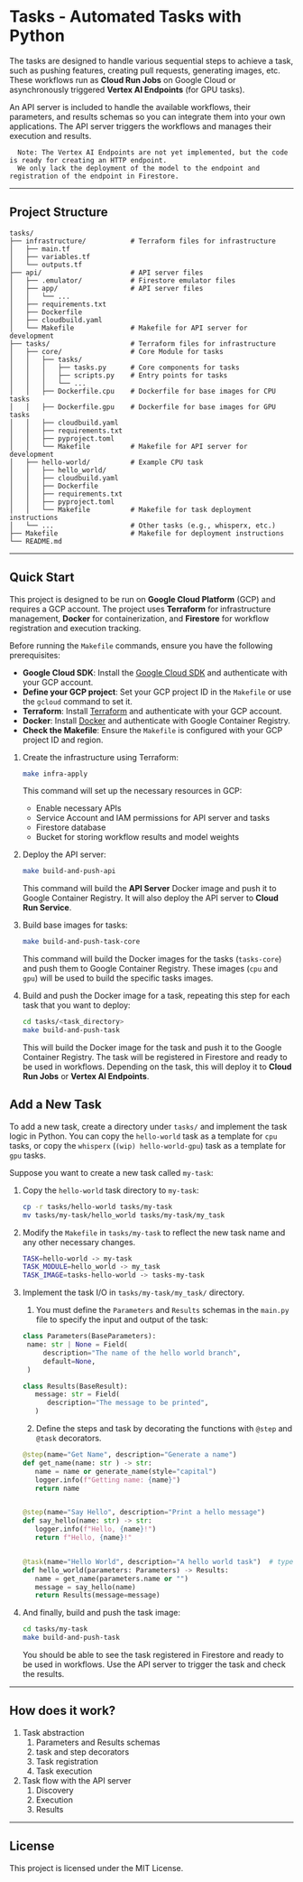 
# **Tasks - Automated Tasks with Python**

The tasks are designed to handle various sequential steps to achieve a task, such as pushing features, creating pull requests, generating images, etc. These workflows run as **Cloud Run Jobs** on Google Cloud or asynchronously triggered **Vertex AI Endpoints** (for GPU tasks).

An API server is included to handle the available workflows, their parameters, and results schemas so you can integrate them into your own applications. The API server triggers the workflows and manages their execution and results.

      Note: The Vertex AI Endpoints are not yet implemented, but the code is ready for creating an HTTP endpoint.
      We only lack the deployment of the model to the endpoint and registration of the endpoint in Firestore.


---

## **Project Structure**

```plaintext
tasks/
├── infrastructure/           # Terraform files for infrastructure
│   ├── main.tf
│   ├── variables.tf
│   └── outputs.tf
├── api/                      # API server files
│   ├── .emulator/            # Firestore emulator files
│   ├── app/                  # API server files
│   │   └── ...
│   ├── requirements.txt
│   ├── Dockerfile
│   ├── cloudbuild.yaml
│   └── Makefile              # Makefile for API server for development
├── tasks/                    # Terraform files for infrastructure
│   ├── core/                 # Core Module for tasks
│   │   ├── tasks/
│   │   │   ├── tasks.py      # Core components for tasks
│   │   │   ├── scripts.py    # Entry points for tasks
│   │   │   └── ...
│   │   ├── Dockerfile.cpu    # Dockerfile for base images for CPU tasks
│   │   ├── Dockerfile.gpu    # Dockerfile for base images for GPU tasks
│   │   ├── cloudbuild.yaml
│   │   ├── requirements.txt
│   │   ├── pyproject.toml
│   │   └── Makefile          # Makefile for API server for development
│   ├── hello-world/          # Example CPU task
│   │   ├── hello_world/
│   │   ├── cloudbuild.yaml
│   │   ├── Dockerfile
│   │   ├── requirements.txt
│   │   ├── pyproject.toml
│   │   └── Makefile          # Makefile for task deployment instructions
│   └── ...                   # Other tasks (e.g., whisperx, etc.)
├── Makefile                  # Makefile for deployment instructions
└── README.md
```

---

## **Quick Start**

This project is designed to be run on **Google Cloud Platform** (GCP) and requires a GCP account. The project uses **Terraform** for infrastructure management, **Docker** for containerization, and **Firestore** for workflow registration and execution tracking.

Before running the `Makefile` commands, ensure you have the following prerequisites:
- **Google Cloud SDK**: Install the [Google Cloud SDK](https://cloud.google.com/sdk/docs/install) and authenticate with your GCP account.
- **Define your GCP project**: Set your GCP project ID in the `Makefile` or use the `gcloud` command to set it.
- **Terraform**: Install [Terraform](https://www.terraform.io/downloads.html) and authenticate with your GCP account.
- **Docker**: Install [Docker](https://docs.docker.com/get-docker/) and authenticate with Google Container Registry.
- **Check the Makefile**: Ensure the `Makefile` is configured with your GCP project ID and region.

1. Create the infrastructure using Terraform:

   ```bash
   make infra-apply
   ```

   This command will set up the necessary resources in GCP:
   * Enable necessary APIs
   * Service Account and IAM permissions for API server and tasks
   * Firestore database
   * Bucket for storing workflow results and model weights

2. Deploy the API server:

   ```bash
   make build-and-push-api
   ```
   This command will build the **API Server** Docker image and push it to Google Container Registry. It will also deploy the API server to **Cloud Run Service**.

3. Build base images for tasks:

   ```bash
   make build-and-push-task-core
   ```

   This command will build the Docker images for the tasks (`tasks-core`) and push them to Google Container Registry. These images (`cpu` and `gpu`) will be used to build the specific tasks images.

4. Build and push the Docker image for a task, repeating this step for each task that you want to deploy:

   ```bash
   cd tasks/<task_directory>
   make build-and-push-task
   ```

   This will build the Docker image for the task and push it to the Google Container Registry. The task will be registered in Firestore and ready to be used in workflows. Depending on the task, this will deploy it to **Cloud Run Jobs** or **Vertex AI Endpoints**.

## **Add a New Task**

To add a new task, create a directory under `tasks/` and implement the task logic in Python. You can copy the `hello-world` task as a template for `cpu` tasks, or copy the `whisperx` (`(wip) hello-world-gpu`) task as a template for `gpu` tasks.

Suppose you want to create a new task called `my-task`:
1. Copy the `hello-world` task directory to `my-task`:

   ```bash
   cp -r tasks/hello-world tasks/my-task
   mv tasks/my-task/hello_world tasks/my-task/my_task
   ```

2. Modify the `Makefile` in `tasks/my-task` to reflect the new task name and any other necessary changes.

   ```bash
   TASK=hello-world -> my-task
   TASK_MODULE=hello_world -> my_task
   TASK_IMAGE=tasks-hello-world -> tasks-my-task
   ```

3. Implement the task I/O in `tasks/my-task/my_task/` directory.
   1. You must define the `Parameters` and `Results` schemas in the `main.py` file to specify the input and output of the task:
   ```python
   class Parameters(BaseParameters):
    name: str | None = Field(
        description="The name of the hello world branch",
        default=None,
    )

   class Results(BaseResult):
      message: str = Field(
         description="The message to be printed",
      )
   ```
   2. Define the steps and task by decorating the functions with `@step` and `@task` decorators.
   ```python
   @step(name="Get Name", description="Generate a name")
   def get_name(name: str ) -> str:
      name = name or generate_name(style="capital")
      logger.info(f"Getting name: {name}")
      return name


   @step(name="Say Hello", description="Print a hello message")
   def say_hello(name: str) -> str:
      logger.info(f"Hello, {name}!")
      return f"Hello, {name}!"


   @task(name="Hello World", description="A hello world task")  # type: ignore
   def hello_world(parameters: Parameters) -> Results:
      name = get_name(parameters.name or "")
      message = say_hello(name)
      return Results(message=message)
   ```

4. And finally, build and push the task image:

   ```bash
   cd tasks/my-task
   make build-and-push-task
   ```
   You should be able to see the task registered in Firestore and ready to be used in workflows. Use the API server to trigger the task and check the results.

---

## **How does it work?**

1. Task abstraction
   1. Parameters and Results schemas
   2. task and step decorators
   3. Task registration
   4. Task execution
2. Task flow with the API server
   1. Discovery
   2. Execution
   3. Results
---

## **License**

This project is licensed under the MIT License.
